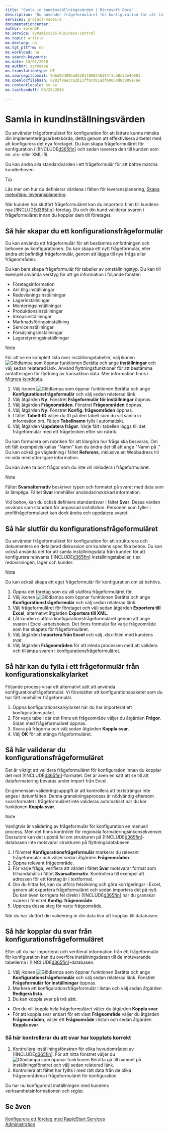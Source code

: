 ```yaml
---
title: "Samla in kundinställningsvärden | Microsoft Docs"
description: "Du använder frågeformuläret för konfiguration för att lättare kunna minska din implementeringsarbetsbörda, detta genom att effektivisera arbetet med att konfigurera det nya företaget. Du kan skapa frågeformuläret för konfiguration i Business Central och sedan leverera den sedan till kunden som en Excel- (.xls) eller XML-fil."
services: project-madeira
documentationcenter: 
author: SorenGP
ms.service: dynamics365-business-central
ms.topic: article
ms.devlang: na
ms.tgt_pltfrm: na
ms.workload: na
ms.search.keywords: 
ms.date: 10/01/2018
ms.author: sgroespe
ms.translationtype: HT
ms.sourcegitcommit: 9dbd92409ba02281f008246194f3ce0c53e4e001
ms.openlocfilehash: 0282f0ae3ca2b11ff8cd01adf69054d8c805e7ae
ms.contentlocale: sv-se
ms.lasthandoff: 09/28/2018

---
```

# <a name="gather-customer-setup-values"></a>Samla in kundinställningsvärden
Du använder frågeformuläret för konfiguration för att lättare kunna minska din implementeringsarbetsbörda, detta genom att effektivisera arbetet med att konfigurera det nya företaget. Du kan skapa frågeformuläret för konfiguration i [!INCLUDE[d365fin](includes/d365fin_md.md)] och sedan leverera den till kunden som en .xls- eller XML-fil.  

Du kan ändra alla standardvärden i ett frågeformulär för att bättre matcha kundbehoven.  

> [!TIP]  
>  Läs mer om hur du definierar värdena i fälten för leveransplanering, [Skapa metodtips: leveransplanering](setup-best-practices-supply-planning.md).  

När kunden har slutfört frågeformuläret kan du importera filen till kundens nya [!INCLUDE[d365fin](includes/d365fin_md.md)]-företag. Du och din kund validerar svaren i frågeformuläret innan du kopplar dem till företaget.

## <a name="to-create-a-configuration-questionnaire"></a>Så här skapar du ett konfigurationsfrågeformulär
Du kan använda ett frågeformulär för att bestämma omfattningen och behoven av konfigurationen. Du kan skapa ett nytt frågeformulär, eller ändra ett befintligt frågeformulär, genom att lägga till nya fråga eller frågeområden.  

 Du kan bara skapa frågeformulär för tabeller av omställningstyp. Du kan till exempel använda verktyg för att ge information i följande fönster:  

-   Företagsinformation  
-   Anl.tillg.inställningar  
-   Redovisningsinställningar  
-   Lagerinställningar  
-   Monteringsinställningar
-   Produktionsinställningar  
-   Inköpsinställningar  
-   Marknadsföringsinställning  
-   Serviceinställningar  
-   Försäljningsinställningar  
-   Lagerstyrningsinställningar  

> [!NOTE]  
>  För att se en komplett lista över inställningstabeller, välj ikonen ![Glödlampa som öppnar funktionen Berätta](media/ui-search/search_small.png "Berätta vad du vill göra") och ange **inställningar** och välj sedan relaterad länk. Använd flyttningsfunktioner för att bestämma omfattningen för flyttning av transaktion data. Mer information finns i [Migrera kunddata](admin-migrate-customer-data.md).  

1. Välj ikonen ![Glödlampa som öppnar funktionen Berätta](media/ui-search/search_small.png "Berätta vad du vill göra") och ange **Konfigurationsfrågeformulär** och välj sedan relaterad länk.  
2. Välj åtgärden **Ny**. Fönstret **Frågeformulär för inställningar** öppnas.  
3. Välj åtgärden **Frågeområden**. Fönstret **Frågeområden** öppnas.  
4. Välj åtgärden **Ny**. Fönstret **Konfig. frågeområden** öppnas.  
5. I fältet **Tabell-ID** väljer du ID på den tabell som du vill samla in information om. Fälten **Tabellnamn** fylls i automatiskt.  
6. Välj åtgärden **Uppdatera frågor**. Varje fält i tabellen läggs till det frågeformulär med ett frågetecken efter sin rubrik.

Du kan formulera om rubriken för att klargöra hur fråga ska besvaras. Om ett fält exempelvis kallas "Namn" kan du ändra det till att ange "Namn på <data being collected>." Du kan också ge vägledning i fältet **Referens**, inklusive en Webbadress till en sida med ytterligare information.  

Du kan även ta bort frågor som du inte vill inkludera i frågeformuläret.  

> [!NOTE]  
>  Fältet **Svarsalternativ** beskriver typen och formatet på svaret med data som är lämpliga. Fältet **Svar** innehåller användarinskickad information.  
>   
>  Vid behov, kan du också definiera standardsvar i fältet **Svar**. Dessa värden används som standard för anpassad installation. Personen som fyller i profilfrågeformuläret kan dock ändra och uppdatera svaret.  

## <a name="to-complete-the-configuration-questionnaire"></a>Så här slutför du konfigurationsfrågeformuläret
Du använder frågeformuläret för konfiguration för att strukturera och dokumentera en detaljerad diskussion om kundens specifika behov. Du kan också använda det för att samla inställningsdata från kunden för att konfigurera relevanta [!INCLUDE[d365fin](includes/d365fin_md.md)] inställningstabeller, t.ex redovisningen, lager och kunder.  

> [!NOTE]  
>  Du kan också skapa ett eget frågeformulär för konfiguration om så behövs.  

1. Öppna det företag som du vill slutföra frågeformuläret för.
2. Välj ikonen ![Glödlampa som öppnar funktionen Berätta](media/ui-search/search_small.png "Berätta vad du vill göra") och ange **Konfigurationsfrågeformulär** och välj sedan relaterad länk.  
3. Välj frågeformuläret för företaget och välj sedan åtgärden **Exportera till Excel**, alternativt åtgärden **Exportera till XML**.
4. Låt kunden slutföra konfigurationsfrågeformuläret genom att ange svaren i Excel-arbetsboken. Det finns formulär för varje frågeområde som har skapats för frågeformuläret.   
5. Välj åtgärden **Importera från Excel** och välj .xlsx-filen med kundens svar.  
6. Välj åtgärden **Frågeområden** för att inleda processen med att validera och tillämpa svaren i konfigurationsfrågeformuläret.  

## <a name="to-complete-a-questionnaire-from-the-configuration-worksheet"></a>Så här kan du fylla i ett frågeformulär från konfigurationskalkylarket  
Följande process visar ett alternativt sätt att använda konfigurationsfrågeformulär. Vi förutsätter att konfigurationspaketet som du har fått innehåller frågeformulär.  

1. Öppna konfigurationskalkylarket när du har importerat ett konfigurationspaket.  
2. För varje tabell där det finns ett frågeområde väljer du åtgärden **Frågor**. Sidan med frågeformuläret öppnas.  
3. Svara på frågorna och välj sedan åtgärden **Koppla svar**.  
4. Välj **OK** för att stänga frågeformuläret.

## <a name="to-validate-the-configuration-questionnaire"></a>Så här validerar du konfigurationsfrågeformuläret
Det är viktigt att validera frågeformuläret för konfiguration innan du kopplar det mot [!INCLUDE[d365fin](includes/d365fin_md.md)]-formatet. Det är även en sätt att se till att dataformatering bevaras under import från Excel.  

En gemensam valideringsuppgift är att kontrollera att textsträngar inte anges i datumfälten. Denna granskningsprocess är nödvändig eftersom svarsformatet i frågeformuläret inte valideras automatiskt när du kör funktionen **Koppla svar**.  

> [!NOTE]  
>  Vanligtvis är validering av frågeformulär för konfiguration en manuell process. Men det finns kontroller för regionala formateringsinkonsekvenser. Dessutom kan det uppstå fel om strukturen på [!INCLUDE[d365fin](includes/d365fin_md.md)]-databasen inte motsvarar strukturen på flyttningsdatabasen.  

1. I fönstret **Konfigurationsfrågeformulär** markerar du relevant frågeformulär och väljer sedan åtgärden **Frågeområden**.  
2. Öppna relevant frågeområde.  
3. För varje fråga, verifiera att värdet i fältet **Svar** motsvarar format som tillhandahålls i fältet **Svarsalternativ**. Kontrollera till exempel att adressen för ett företag är i textformat.  
4. Om du hittar fel, kan du utföra felsökning och göra korrigeringar i Excel, genom att exportera frågeformuläret och sedan importera det på nytt. Du kan även korrigera fel direkt i [!INCLUDE[d365fin](includes/d365fin_md.md)] när du granskar svaren i fönstret **Konfig. frågeområde**.  
5. Upprepa dessa steg för varje frågeområde.  

När du har slutfört din validering är din data klar att kopplas till databasen.  

## <a name="to-apply-answers-from-the-configuration-questionnaire"></a>Så här kopplar du svar från konfigurationsfrågeformuläret
Efter att du har importerat och verifierat information från ett frågeformulär för konfiguration kan du överföra inställningsdatan till de motsvarande tabellerna i [!INCLUDE[d365fin](includes/d365fin_md.md)]-databasen.  

1. Välj ikonen ![Glödlampa som öppnar funktionen Berätta](media/ui-search/search_small.png "Berätta vad du vill göra") och ange **Konfigurationsfrågeformulär** och välj sedan relaterad länk. Fönstret **Frågeformulär för inställningar** öppnas.  
2. Markera ett konfigurationsfrågeformulär i listan och välj sedan åtgärden **Redigera lista**.  
3. Du kan koppla svar på två sätt.  

- Om du vill koppla hela frågeformuläret väljer du åtgärden **Koppla svar**.  
- För att koppla svar enbart för ett visst **Frågeområde** väljer du åtgärden **Frågeområden**, väljer ett **Frågeområde** i listan och sedan åtgärden **Koppla svar**.  

### <a name="to-verify-that-answers-have-been-applied-successfully"></a>Så här kontrollerar du att svar har kopplats korrekt  
1. Kontrollera inställningsfönstren för olika huvudområden av [!INCLUDE[d365fin](includes/d365fin_md.md)]. För att hitta fönstret väljer du ![Glödlampa som öppnar funktionen Berätta](media/ui-search/search_small.png "Berätta vad du vill göra") gå till namnet på inställningsfönstret och välj sedan relaterad länk.  
2. Kontrollera att fältet har fyllts i med rätt data från de olika frågeområdena i frågeformuläret för konfiguration.  

Du har nu konfigurerat inställningen med kundens verksamhetsinformationen och regler.

## <a name="see-also"></a>Se även  
[Konfigurera ett företag med RapidStart Services](admin-set-up-a-company-with-rapidstart.md)  
[Administration](admin-setup-and-administration.md)

